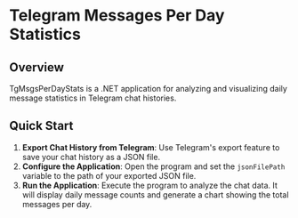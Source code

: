 # Telegram Messages Per Day Statistics

## Overview
TgMsgsPerDayStats is a .NET application for analyzing and visualizing daily message statistics in Telegram chat histories.

## Quick Start
1. **Export Chat History from Telegram**: Use Telegram's export feature to save your chat history as a JSON file.
2. **Configure the Application**: Open the program and set the `jsonFilePath` variable to the path of your exported JSON file.
3. **Run the Application**: Execute the program to analyze the chat data. It will display daily message counts and generate a chart showing the total messages per day.
